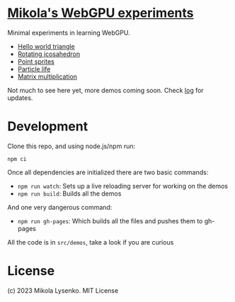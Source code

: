 # [Mikola's WebGPU experiments](https://mikolalysenko.github.io/webgpu-experiments/index.html)

Minimal experiments in learning WebGPU.

* [Hello world triangle](https://mikolalysenko.github.io/webgpu-experiments/triangle.html)
* [Rotating icosahedron](https://mikolalysenko.github.io/webgpu-experiments/icosahedron.html)
* [Point sprites](https://mikolalysenko.github.io/webgpu-experiments/sprites.html)
* [Particle life](https://mikolalysenko.github.io/webgpu-experiments/particle-life.html)
* [Matrix multiplication](https://mikolalysenko.github.io/webgpu-experiments/matrix-mult.html)

Not much to see here yet, more demos coming soon.  Check [log](LOG.md) for updates.

# Development

Clone this repo, and using node.js/npm run:

```
npm ci
```

Once all dependencies are initialized there are two basic commands:

* `npm run watch`: Sets up a live reloading server for working on the demos
* `npm run build`: Builds all the demos

And one very dangerous command:

* `npm run gh-pages`: Which builds all the files and pushes them to gh-pages

All the code is in `src/demos`, take a look if you are curious

# License
(c) 2023 Mikola Lysenko.  MIT License